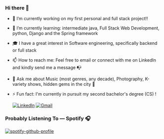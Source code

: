 ### Hi there 👋

- 🔭 I’m currently working on my first personal and full stack project!!
- 🌱 I’m currently learning: intermediate java, Full Stack Web Development, python, Django and the Spring framework
- 🎓 I have a great interest in Software engineering, specifically backend or full stack 
- 📫 How to reach me: Feel free to email or connect with me on LinkedIn and kindly send me a message 📭
- 💬 Ask me about Music (most genres, any decade), Photography, K-variety shows, hidden gems in the city 👀 
- ⚡ Fun fact: I'm currently in pursuit my second bachelor's degree (CS) !


   [![LinkedIn](https://img.shields.io/badge/-LinkedIn-blue?style=for-the-badge&logo=LinkedIn&logoColor=white)](https://www.linkedin.com/in/andreanunoo/)
   [![Gmail](https://img.shields.io/badge/-Gmail-D14836?style=for-the-badge&logo=Gmail&logoColor=white)](mailto:nunooandrea@gmail.com)

  
### Probably Listening To — Spotify 🎧
[![spotify-github-profile](https://spotify-github-profile.vercel.app/api/view?uid=31wgvbhv5ht546sf3fmch4lwq24m&cover_image=true&theme=novatorem&show_offline=false&background_color=121212&interchange=false&bar_color=53b14f&bar_color_cover=false)](https://spotify-github-profile.vercel.app/api/view?uid=31wgvbhv5ht546sf3fmch4lwq24m&redirect=true)
